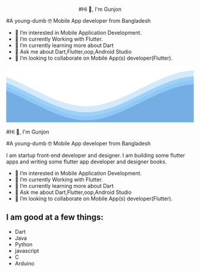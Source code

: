 <p align="center">
  #Hi 👋, I'm Gunjon

  #A young-dumb 🤓 Mobile App developer from Bangladesh 
  <ul>
    <li>👀 I’m interested in Mobile Application Development.</li>
    <li>🌱 I’m currently Working with Flutter.</li>
    <li>🌱 I’m currently learning more about Dart</li>
    <li>💬 Ask me about Dart,Flutter,oop,Android Studio</li>
    <li>💞️ I’m looking to collaborate on Mobile App(s) developer(Flutter).</li>
  </ul>
</p>	
<img src="https://raw.githubusercontent.com/fredgrott/FredGrott/gh-pages/waves.svg" width="100%" height="150">

#Hi 👋, I'm Gunjon

#A young-dumb 🤓 Mobile App developer from Bangladesh 

I am startup front-end developer and designer. I am building some flutter apps and writing some flutter app developer and designer books.

<ul>
  <li>👀 I’m interested in Mobile Application Development.</li>
  <li>🌱 I’m currently Working with Flutter.</li>
  <li>🌱 I’m currently learning more about Dart</li>
  <li>💬 Ask me about Dart,Flutter,oop,Android Studio</li>
  <li>💞️ I’m looking to collaborate on Mobile App(s) developer(Flutter).</li>
</ul>

## I am good at a few things:

<ul>
  <li>Dart</li>
  <li>Java</li>
  <li>Python</li>
  <li>javascript</li>
  <li>C</li>
  <li>Arduino</li>
</ul>

